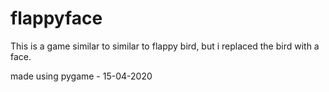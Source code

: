 # flappyface
This is a game similar to similar to flappy bird, but i replaced the bird with a face.

made using pygame - 15-04-2020
